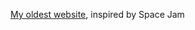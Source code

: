 
[My oldest website](https://EricSpencer00.github.io/oldest-site/index.html), inspired by Space Jam
